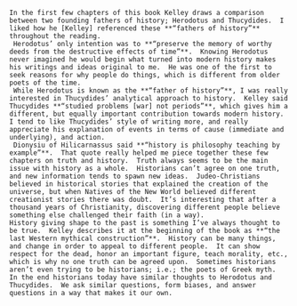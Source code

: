 	In the first few chapters of this book Kelley draws a comparison between two founding fathers of history; Herodotus and Thucydides.  I liked how he [Kelley] referenced these **“fathers of history”** throughout the reading.  
     Herodotus’ only intention was to **“preserve the memory of worthy deeds from the destructive effects of time”**.  Knowing Herodotus never imagined he would begin what turned into modern history makes his writings and ideas original to me.  He was one of the first to seek reasons for why people do things, which is different from older poets of the time.  
     While Herodotus is known as the **“father of history”**, I was really interested in Thucydides’ analytical approach to history.  Kelley said Thucydides **“studied problems [war] not periods”**, which gives him a different, but equally important contribution towards modern history.  I tend to like Thucydides’ style of writing more, and really appreciate his explanation of events in terms of cause (immediate and underlying), and action.
     Dionysiu of Hilicarnassus said **“history is philosophy teaching by example”**.  That quote really helped me piece together these few chapters on truth and history.  Truth always seems to be the main issue with history as a whole.  Historians can’t agree on one truth, and new information tends to spawn new ideas.  Judeo-Christians believed in historical stories that explained the creation of the universe, but when Natives of the New World believed different creationist stories there was doubt.  It’s interesting that after a thousand years of Christianity, discovering different people believe something else challenged their faith (in a way).  
    History giving shape to the past is something I’ve always thought to be true.  Kelley describes it at the beginning of the book as **“the last Western mythical construction”**.  History can be many things, and change in order to appeal to different people.  It can show respect for the dead, honor an important figure, teach morality, etc., which is why no one truth can be agreed upon.  Sometimes historians aren’t even trying to be historians; i.e.; the poets of Greek myth.  In the end historians today have similar thoughts to Herodotus and Thucydides.  We ask similar questions, form biases, and answer questions in a way that makes it our own.
